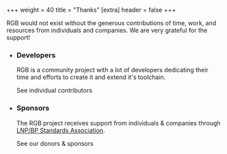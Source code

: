 +++
weight = 40
title = "Thanks"
[extra]
header = false
+++

RGB would not exist without the generous contributions of time, work, 
and resources from individuals and companies. We are very grateful 
for the support!

* ### Developers

  RGB is a community project with a lot of developers dedicating their
  time and efforts to create it and extend it's toolchain.

  <div class="button button-secondary">See individual contributors</div>

* ### Sponsors

  The RGB project receives support from individuals & companies through 
  [LNP/BP Standards Association](https://lnp-bp.org). 

  <div class="button button-secondary">See our donors & sponsors</div>
